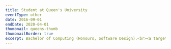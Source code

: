 ```yaml
---
title: Student at Queen's University
eventType: other
date: 2016-09-01
endDate: 2020-04-01
thumbnail: queens-thumb
thumbnailBorder: true
excerpt: Bachelor of Computing (Honours, Software Design).<br><a target="_blank" rel="noopener noreferrer" href="https://cips.ca/SoftwareEngineering/#:~:text=queen%E2%80%99s%20university">CIPS Accredited</a> Software Engineering program.
---
```

